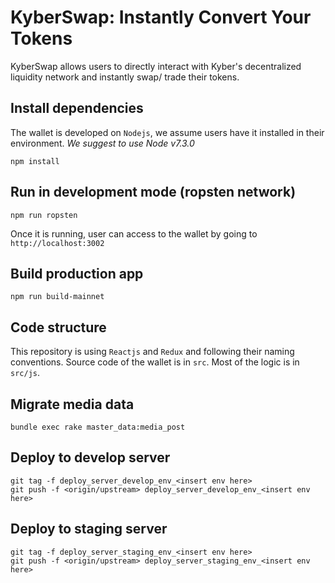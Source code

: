 # KyberSwap: Instantly Convert Your Tokens
KyberSwap allows users to directly interact with Kyber's decentralized liquidity network and instantly swap/ trade their tokens.


## Install dependencies
The wallet is developed on `Nodejs`, we assume users have it installed in their environment. *We suggest to use Node v7.3.0*
```
npm install
```

## Run in development mode (ropsten network)
```
npm run ropsten
```

Once it is running, user can access to the wallet by going to `http://localhost:3002`

## Build production app
```
npm run build-mainnet
```

## Code structure
This repository is using `Reactjs` and `Redux` and following their naming conventions. Source code of the wallet is in `src`. Most of the logic is in `src/js`.

## Migrate media data
```
bundle exec rake master_data:media_post
```

## Deploy to develop server
```
git tag -f deploy_server_develop_env_<insert env here>
git push -f <origin/upstream> deploy_server_develop_env_<insert env here>
```

## Deploy to staging server
```
git tag -f deploy_server_staging_env_<insert env here>
git push -f <origin/upstream> deploy_server_staging_env_<insert env here>
```
